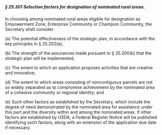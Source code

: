 ##### § 25.301 Selection factors for designation of nominated rural areas. #####

In choosing among nominated rural areas eligible for designation as Empowerment Zone, Enterprise Community or Champion Community, the Secretary shall consider:

(a) The potential effectiveness of the strategic plan, in accordance with the key principles in § 25.202(a);

(b) The strength of the assurances made pursuant to § 25.200(b) that the strategic plan will be implemented;

(c) The extent to which an application proposes activities that are creative and innovative;

(d) The extent to which areas consisting of noncontiguous parcels are not so widely separated as to compromise achievement by the nominated area of a cohesive community or regional identity; and

(e) Such other factors as established by the Secretary, which include the degree of need demonstrated by the nominated area for assistance under this part and the diversity within and among the nominated areas. If other factors are established by USDA, a Federal Register Notice will be published identifying such factors, along with an extension of the application due date if necessary.